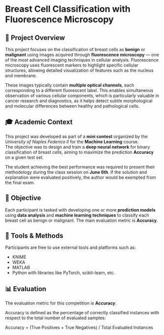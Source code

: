 # Breast Cell Classification with Fluorescence Microscopy

## 🧬 Project Overview

This project focuses on the classification of breast cells as **benign** or **malignant** using images acquired through **fluorescence microscopy** — one of the most advanced imaging techniques in cellular analysis. Fluorescence microscopy uses fluorescent markers to highlight specific cellular structures, allowing detailed visualization of features such as the nucleus and membrane.

These images typically contain **multiple optical channels**, each corresponding to a different fluorescent label. This enables simultaneous observation of various cellular components, which is particularly valuable in cancer research and diagnostics, as it helps detect subtle morphological and molecular differences between healthy and pathological cells.

## 🎓 Academic Context

This project was developed as part of a **mini contest** organized by the *University of Naples Federico II* for the **Machine Learning** course.  
The objective was to design and train a **deep neural network** for binary classification of breast cells, aiming to maximize the prediction **Accuracy** on a given test set.

The student achieving the best performance was required to present their methodology during the class session on **June 6th**. If the solution and explanation were evaluated positively, the author would be exempted from the final exam.

## 🎯 Objective

Each participant is tasked with developing one or more **prediction models** using **data analysis** and **machine learning techniques** to classify each breast cell as benign or malignant. The main evaluation metric is **Accuracy**.

## 🧪 Tools & Methods

Participants are free to use external tools and platforms such as:

- KNIME
- WEKA
- MATLAB
- Python with libraries like PyTorch, scikit-learn, etc.

## 📊 Evaluation

The evaluation metric for this competition is **Accuracy**.

Accuracy is defined as the percentage of correctly classified instances with respect to the total number of evaluated samples:

Accuracy = (True Positives + True Negatives) / Total Evaluated Instances
